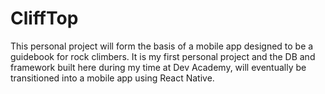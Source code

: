 # CliffTop

This personal project will form the basis of a mobile app designed to be a guidebook for rock climbers. It is my first personal project and the DB and framework built here during my time at Dev Academy, will eventually be transitioned into a mobile app using React Native.

